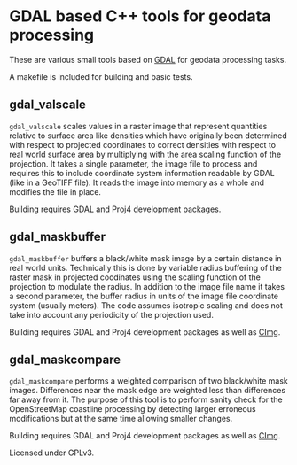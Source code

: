 
GDAL based C++ tools for geodata processing
===========================================

These are various small tools based on [GDAL](http://gdal.org/) for 
geodata processing tasks.

A makefile is included for building and basic tests.

gdal_valscale
-------------

`gdal_valscale` scales values in a raster image that represent quantities
relative to surface area like densities which have originally been determined
with respect to projected coordinates to correct densities with respect 
to real world surface area by multiplying with the area scaling function of
the projection.  It takes a single parameter, the image file to process and 
requires this to include coordinate system information readable by GDAL 
(like in a GeoTIFF file).  It reads the image into memory as a whole and 
modifies the file in place.

Building requires GDAL and Proj4 development packages.


gdal_maskbuffer
---------------

`gdal_maskbuffer` buffers a black/white mask image by a certain distance 
in real world units.  Technically this is done by variable radius buffering
of the raster mask in projected coodinates using the scaling function of the
projection to modulate the radius.  In addition to the image file name it 
takes a second parameter, the buffer radius in units of the image file 
coordinate system (usually meters).  The code assumes isotropic scaling and
does not take into account any periodicity of the projection used.

Building requires GDAL and Proj4 development packages as well as 
[CImg](http://cimg.sourceforge.net/).


gdal_maskcompare
---------------

`gdal_maskcompare` performs a weighted comparison of two black/white mask 
images.  Differences near the mask edge are weighted less than differences
far away from it.  The purpose of this tool is to perform sanity check for
the OpenStreetMap coastline processing by detecting larger erroneous 
modifications but at the same time allowing smaller changes.

Building requires GDAL and Proj4 development packages as well as 
[CImg](http://cimg.sourceforge.net/).

Licensed under GPLv3.


